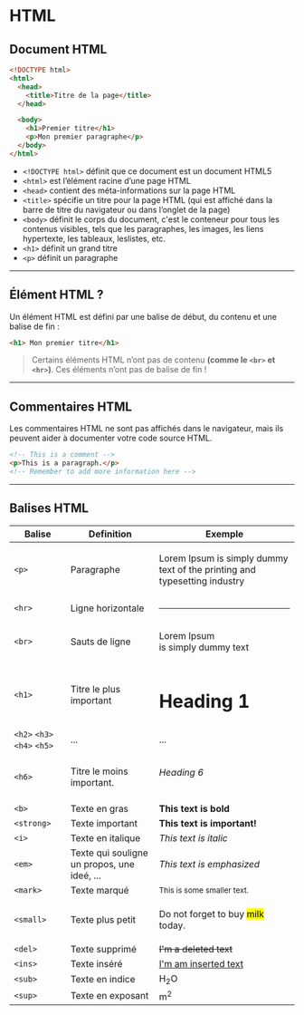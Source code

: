 # HTML
## Document HTML
```html
<!DOCTYPE html>
<html>
  <head>
    <title>Titre de la page</title>
  </head>

  <body>
    <h1>Premier titre</h1>
    <p>Mon premier paragraphe</p>
  </body>
</html>
```


<div class="text-sm ml-2">

- `<!DOCTYPE html>` définit que ce document est un document HTML5
- `<html>` est l’élément racine d’une page HTML
- `<head>` contient des méta-informations sur la page HTML
- `<title>` spécifie un titre pour la page HTML (qui est affiché dans la barre de titre du navigateur ou dans l’onglet de la page)
- `<body>` définit le corps du document, c'est le conteneur pour tous les contenus visibles, tels que  les paragraphes, les images, les liens hypertexte, les tableaux, leslistes, etc.
- `<h1>` définit un grand titre
- `<p>` définit un paragraphe

<hr>

## Élément HTML ?

Un élément HTML est défini par une balise de début, du contenu et une balise de fin :

```html
<h1> Mon premier titre</h1>
```

> Certains éléments HTML n’ont pas de contenu **(comme le `<br>` et `<hr>`)**.
> Ces éléments n’ont pas de balise de fin !

<hr>

## Commentaires HTML

Les commentaires HTML ne sont pas affichés dans le navigateur, mais ils peuvent aider à documenter votre code source HTML.
  ```html
  <!-- This is a comment -->
  <p>This is a paragraph.</p>
  <!-- Remember to add more information here -->
  ```

<hr>

## Balises HTML

Balise | Definition | Exemple
---------|----------|---------
 `<p>` | Paragraphe |     <p>Lorem Ipsum is simply dummy text of the printing and typesetting industry</p>
 `<hr>` | Ligne horizontale | <hr>
 `<br>` | Sauts de ligne | <p>Lorem Ipsum <br>is simply dummy text</p>
 `<h1>` | Titre le plus important | <h1>Heading 1</h1>
 `<h2>` `<h3>`  `<h4>` `<h5>`    | ... | ...
 `<h6>` | Titre le moins important. | <h6>Heading 6</h6>
 `<b>` | Texte en gras|   <b>This text is bold</b>
 `<strong>` | Texte important|  <strong>This text is important!</strong>
 `<i>` | Texte en italique|  <i>This text is italic</i>
 `<em>` | Texte qui souligne un propos, une ideé, ...| <em>This text is emphasized</em>
 `<mark>` | Texte marqué| <small>This is some smaller text.</small>
 `<small>` | Texte plus petit| <p>Do not forget to buy <mark>milk</mark> today.</p>
 `<del>` | Texte supprimé| <del>I'm a deleted text</del>
 `<ins>` | Texte inséré| <ins>I'm am inserted text</ins>
 `<sub>` | Texte en indice| H<sub>2</sub>O
 `<sup>` | Texte en exposant| m<sup>2</sup>